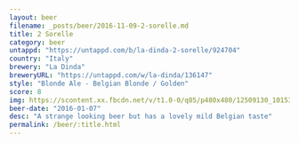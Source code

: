 ```yaml
---
layout: beer
filename: _posts/beer/2016-11-09-2-sorelle.md
title: 2 Sorelle
category: beer
untappd: "https://untappd.com/b/la-dinda-2-sorelle/924704"
country: "Italy"
brewery: "La Dinda"
breweryURL: "https://untappd.com/w/la-dinda/136147"
style: "Blonde Ale - Belgian Blonde / Golden"
score: 8
img: https://scontent.xx.fbcdn.net/v/t1.0-0/q85/p480x480/12509130_10153811640153745_7506807419110071415_n.jpg?oh=244d83d7dbcb64df1f271ee2728bbfc3&oe=590035E3
beer-date: "2016-01-07"
desc: "A strange looking beer but has a lovely mild Belgian taste"
permalink: /beer/:title.html
---
```

